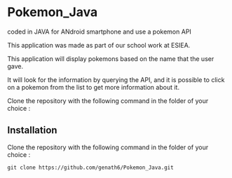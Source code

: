 # Pokemon_Java
coded in JAVA for ANdroid smartphone and use a pokemon API

This application was made as part of our school work at ESIEA.

This application will display pokemons based on the name that the user gave.

It will look for the information by querying the API, and it is possible to click on a pokemon from the list to get more information about it.

Clone the repository with the following command in the folder of your choice :


## Installation
Clone the repository with the following command in the folder of your choice :
```
git clone https://github.com/genath6/Pokemon_Java.git
```
